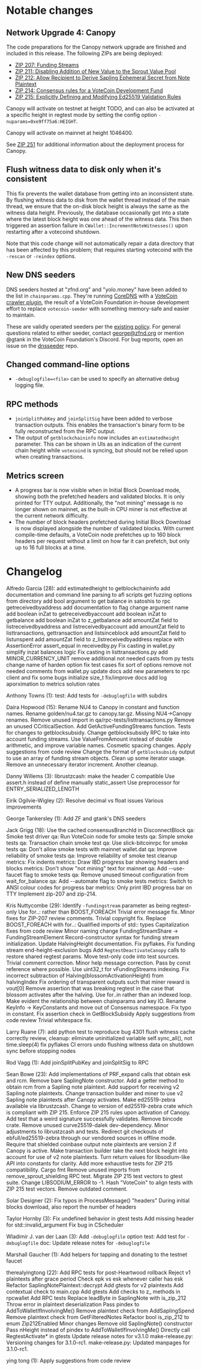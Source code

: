 Notable changes
===============

Network Upgrade 4: Canopy
--------------------------

The code preparations for the Canopy network upgrade are finished and included in this release. The following ZIPs are being deployed:

- [ZIP 207: Funding Streams](https://zips.z.cash/zip-0207)
- [ZIP 211: Disabling Addition of New Value to the Sprout Value Pool](https://zips.z.cash/zip-0211)
- [ZIP 212: Allow Recipient to Derive Sapling Ephemeral Secret from Note Plaintext](https://zips.z.cash/zip-0212)
- [ZIP 214: Consensus rules for a VoteCoin Development Fund](https://zips.z.cash/zip-0214)
- [ZIP 215: Explicitly Defining and Modifying Ed25519 Validation Rules](https://zips.z.cash/zip-0215)

Canopy will activate on testnet at height TODO, and can also be activated at a specific height in regtest mode by setting the config option `-nuparams=0xe9ff75a6:HEIGHT`.

Canopy will activate on mainnet at height 1046400.

See [ZIP 251](https://zips.z.cash/zip-0251) for additional information about the deployment process for Canopy.

Flush witness data to disk only when it's consistent
-----------------------------------------------------
This fix prevents the wallet database from getting into an inconsistent state. By flushing witness data to disk from the wallet thread instead of the main thread, we ensure that the on-disk block height is always the same as the witness data height. Previously, the database occasionally got into a state where the latest block height was one ahead of the witness data. This then triggered an assertion failure in `CWallet::IncrementNoteWitnesses()` upon restarting after a votecoind shutdown.

Note that this code change will not automatically repair a data directory that has been affected by this problem; that requires starting votecoind with the `-rescan` or `-reindex` options.

New DNS seeders
----------------
DNS seeders hosted at "zfnd.org" and "yolo.money" have been added to the list in `chainparams.cpp`. They're running [CoreDNS](https://coredns.io) with a [VoteCoin crawler plugin](https://github.com/VoteCoinFoundation/dnsseeder), the result of a VoteCoin Foundation in-house development effort to replace `votecoin-seeder` with something memory-safe and easier to maintain.

These are validly operated seeders per the [existing policy](https://votecoin.readthedocs.io/en/latest/rtd_pages/dnsseed_policy.html). For general questions related to either seeder, contact george@zfnd.org or mention @gtank in the VoteCoin Foundation's Discord. For bug reports, open an issue on the [dnsseeder](https://github.com/VoteCoinFoundation/dnsseeder) repo.

Changed command-line options
-----------------------------
- `-debuglogfile=<file>` can be used to specify an alternative debug logging file.

RPC methods
------------
- `joinSplitPubKey` and `joinSplitSig` have been added to verbose transaction outputs. This enables the transaction's binary form to be fully reconstructed from the RPC output.
- The output of `getblockchaininfo` now includes an `estimatedheight` parameter. This can be shown in UIs as an indication of the current chain height while `votecoind` is syncing, but should not be relied upon when creating transactions.

Metrics screen
-----------------------
- A progress bar is now visible when in Initial Block Download mode, showing both the prefetched headers and validated blocks. It is only printed for TTY output. Additionally, the "not mining" message is no longer shown on mainnet, as the built-in CPU miner is not effective at the current network difficulty.
- The number of block headers prefetched during Initial Block Download is now displayed alongside the number of validated blocks. With current compile-time defaults, a VoteCoin node prefetches up to 160 block headers per request without a limit on how far it can prefetch, but only up to 16 full blocks at a time.

Changelog
=========

Alfredo Garcia (28):
      add estimatedheight to getblockchaininfo
      add documentation and command line parsing to afl scripts
      get fuzzing options from directory
      add bool argument to get balance in satoshis to rpc getreceivedbyaddress
      add documentation to flag
      change argument name
      add boolean inZat to getreceivedbyaccount
      add boolean inZat to getbalance
      add boolean inZat to z_getbalance
      add amountZat field to listreceivedbyaddress and listreceivedbyaccount
      add amountZat field to listtransactions, gettransaction and listsinceblock
      add amountZat field to listunspent
      add amountZat field to z_listreceivedbyaddress
      replace with AssertionError assert_equal in receivedby.py
      Fix casting in wallet.py
      simplify inzat balances logic
      Fix casting in listtransactions.py
      add MINOR_CURRENCY_UNIT
      remove additional not needed casts from py tests
      change name of harden option
      fix test cases
      fix sort of options
      remove not needed comments from wallet.py
      update docs
      add new parameters to rpc client and fix some bugs
      initialize size_t
      fix/improve docs
      add log aporximation to metrics solution rates

Anthony Towns (1):
      test: Add tests for `-debuglogfile` with subdirs

Daira Hopwood (15):
      Rename NU4 to Canopy in constant and function names.
      Rename golden/nu4.tar.gz to canopy.tar.gz.
      Missing NU4->Canopy renames.
      Remove unused import in qa/rpc-tests/listtransactions.py
      Remove an unused CCriticalSection.
      Add GetActiveFundingStreams function.
      Tests for changes to getblocksubsidy.
      Change getblocksubsidy RPC to take into account funding streams.
      Use ValueFromAmount instead of double arithmetic, and improve variable names.
      Cosmetic spacing changes.
      Apply suggestions from code review
      Change the format of `getblocksubsidy` output to use an array of funding stream objects.
      Clean up some iterator usage.
      Remove an unnecessary iterator increment.
      Another cleanup.

Danny Willems (3):
      librustzcash: make the header C compatible
      Use assert.h instead of define manually static_assert
      Use preprocessor for ENTRY_SERIALIZED_LENGTH

Eirik Ogilvie-Wigley (2):
      Resolve decimal vs float issues
      Various improvements

George Tankersley (1):
      Add ZF and gtank's DNS seeders

Jack Grigg (18):
      Use the cached consensusBranchId in DisconnectBlock
      qa: Smoke test driver
      qa: Run VoteCoin node for smoke tests
      qa: Simple smoke tests
      qa: Transaction chain smoke test
      qa: Use slick-bitcoinrpc for smoke tests
      qa: Don't allow smoke tests with mainnet wallet.dat
      qa: Improve reliability of smoke tests
      qa: Improve reliability of smoke test cleanup
      metrics: Fix indents
      metrics: Draw IBD progress bar showing headers and blocks
      metrics: Don't show "not mining" text for mainnet
      qa: Add --use-faucet flag to smoke tests
      qa: Remove unused timeout configuration from wait_for_balance
      qa: Add --automate flag to smoke tests
      metrics: Switch to ANSI colour codes for progress bar
      metrics: Only print IBD progress bar on TTY
      Implement zip-207 and zip-214.

Kris Nuttycombe (29):
      Identify `-fundingstream` parameter as being regtest-only
      Use for..: rather than BOOST_FOREACH
      Trivial error message fix.
      Minor fixes for ZIP-207 review comments.
      Trivial copyright fix.
      Replace BOOST_FOREACH with for..:
      Qualified imports of std:: types
      Capitalization fixes from code review
      Minor naming change FundingStreamShare -> FundingStreamElement
      Record-constructor syntax for funding stream initialization.
      Update HalvingHeight documentation.
      Fix pyflakes.
      Fix funding stream end-height-exclusion bugs
      Add `RegtestDeactivateCanopy` calls to restore shared regtest params.
      Move test-only code into test sources.
      Trivial comment correction.
      Minor help message correction.
      Pass by const reference where possible.
      Use uint32_t for vFundingStreams indexing.
      Fix incorrect subtraction of Halving(blossomActivationHeight) from halvingIndex
      Fix ordering of transparent outputs such that miner reward is vout[0]
      Remove assertion that was breaking regtest in the case that blossom activates after the halving.
      Use for..in rather than an indexed loop.
      Make evident the relationship between chainparams and key IO.
      Rename KeyInfo -> KeyConstants and move out of Consensus namespace.
      Fix typo in constant.
      Fix assertion check in GetBlockSubsidy
      Apply suggestions from code review
      Trivial whitespace fix.

Larry Ruane (7):
      add python test to reproduce bug 4301
      flush witness cache correctly
      review, cleanup: eliminate uninitialized variable
      self.sync_all(), not time.sleep(4)
      fix pyflakes CI errors
      undo flushing witness data on shutdown
      sync before stopping nodes

Rod Vagg (1):
      Add joinSplitPubKey and joinSplitSig to RPC

Sean Bowe (23):
      Add implementations of PRF_expand calls that obtain esk and rcm.
      Remove bare SaplingNote constructor.
      Add a getter method to obtain rcm from a Sapling note plaintext.
      Add support for receiving v2 Sapling note plaintexts.
      Change transaction builder and miner to use v2 Sapling note plaintexts after Canopy activates.
      Make ed25519-zebra available via librustzcash.
      Change to version of ed25519-zebra crate which is compliant with ZIP 215.
      Enforce ZIP 215 rules upon activation of Canopy.
      Add test that a weird signature successfully validates.
      Remove bincode crate.
      Remove unused curve25519-dalek dev-dependency.
      Minor adjustments to librustzcash and tests.
      Redirect git checkouts of ebfull/ed25519-zebra through our vendored sources in offline mode.
      Require that shielded coinbase output note plaintexts are version 2 if Canopy is active.
      Make transaction builder take the next block height into account for use of v2 note plaintexts.
      Turn return values for libsodium-like API into constants for clarity.
      Add more exhaustive tests for ZIP 215 compatibility.
      Cargo fmt
      Remove unused imports from remove_sprout_shielding RPC test.
      Migrate ZIP 215 test vectors to gtest suite.
      Change LIBSODIUM_ERROR to -1.
      Hash "VoteCoin" to align tests with ZIP 215 test vectors.
      Remove outdated comment.

Solar Designer (2):
      Fix typos in ProcessMessage() "headers"
      During initial blocks download, also report the number of headers

Taylor Hornby (3):
      Fix undefined behavior in gtest tests
      Add missing <stdexcept> header for std::invalid_argument
      Fix bug in CScheduler

Wladimir J. van der Laan (3):
      Add `-debuglogfile` option
      test: Add test for `-debuglogfile`
      doc: Update release notes for `-debuglogfile`

Marshall Gaucher (1):
      Add helpers for tapping and donating to the testnet faucet

therealyingtong (22):
      Add RPC tests for post-Heartwood rollback
      Reject v1 plaintexts after grace period
      Check epk vs esk whenever caller has esk
      Refactor SaplingNotePlaintext::decrypt
      Add gtests for v2 plaintexts
      Add contextual check to main.cpp
      Add gtests
      Add checks to z_ methods in rpcwallet
      Add RPC tests
      Replace leadByte in SaplingNote with is_zip_212
      Throw error in plaintext deserialization
      Pass pindex to AddToWalletIfInvolvingMe()
      Remove plaintext check from AddSaplingSpend
      Remove plaintext check from GetFilteredNotes
      Refactor bool is_zip_212 to enum Zip212Enabled
      Minor changes
      Remove old SaplingNote() constructor
      Pass nHeight instead of pindex to AddToWalletIfInvolvingMe()
      Directly call RegtestActivate* in gtests
      Update release notes for v3.1.0
      make-release.py: Versioning changes for 3.1.0-rc1.
      make-release.py: Updated manpages for 3.1.0-rc1.

ying tong (1):
      Apply suggestions from code review

